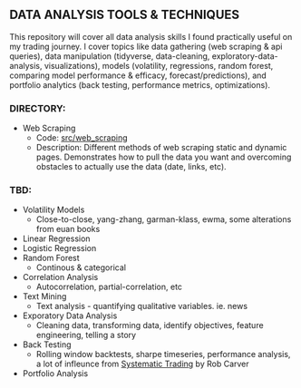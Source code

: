 ## DATA ANALYSIS TOOLS & TECHNIQUES 

This repository will cover all data analysis skills I found practically useful on my trading journey. I cover topics like data gathering (web scraping & api queries), data manipulation (tidyverse, data-cleaning, exploratory-data-analysis, visualizations), models (volatility, regressions, random forest, comparing model performance & efficacy, forecast/predictions), and portfolio analytics (back testing, performance metrics, optimizations).

### DIRECTORY:
- Web Scraping
  - Code: [src/web_scraping](src/web_scraping)
  - Description: Different methods of web scraping static and dynamic pages. Demonstrates how to pull the data you want and overcoming obstacles to actually use the data (date, links, etc).

### TBD:
- Volatility Models
  - Close-to-close, yang-zhang, garman-klass, ewma, some alterations from euan books
- Linear Regression
- Logistic Regression
- Random Forest
  - Continous & categorical
- Correlation Analysis
  - Autocorrelation, partial-correlation, etc
- Text Mining
  - Text analysis - quantifying qualitative variables. ie. news
- Exporatory Data Analysis
  - Cleaning data, transforming data, identify objectives, feature engineering, telling a story
- Back Testing
  - Rolling window backtests, sharpe timeseries, performance analysis, a lot of infleunce from [Systematic Trading](https://www.amazon.com/Systematic-Trading-designing-trading-investing/dp/0857194453) by Rob Carver
- Portfolio Analysis
